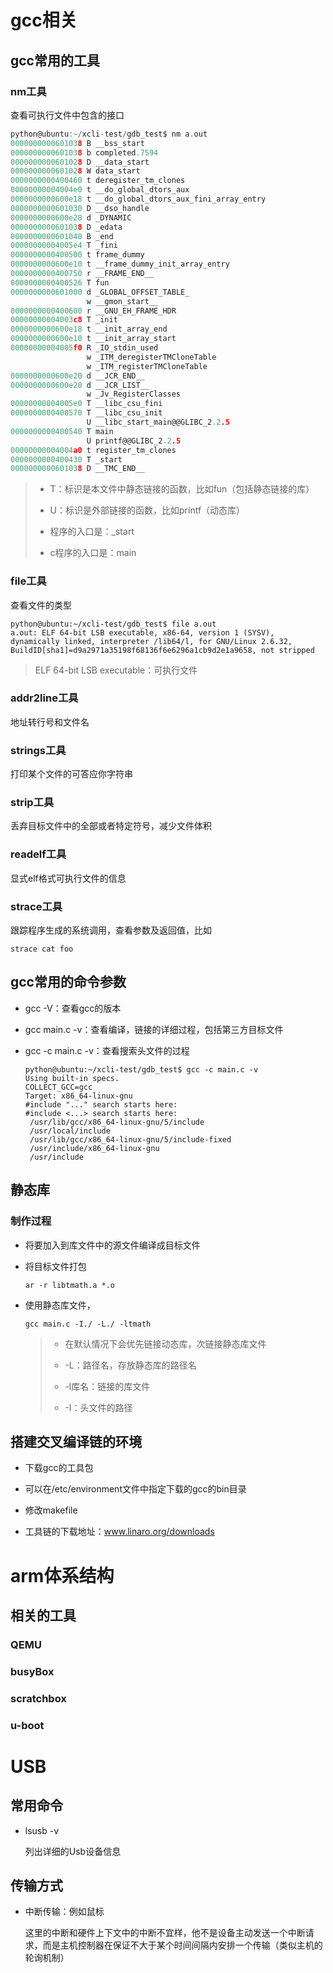 # gcc相关

## gcc常用的工具

### nm工具

查看可执行文件中包含的接口

```c
python@ubuntu:~/xcli-test/gdb_test$ nm a.out 
0000000000601038 B __bss_start
0000000000601038 b completed.7594
0000000000601028 D __data_start
0000000000601028 W data_start
0000000000400460 t deregister_tm_clones
00000000004004e0 t __do_global_dtors_aux
0000000000600e18 t __do_global_dtors_aux_fini_array_entry
0000000000601030 D __dso_handle
0000000000600e28 d _DYNAMIC
0000000000601038 D _edata
0000000000601040 B _end
00000000004005e4 T _fini
0000000000400500 t frame_dummy
0000000000600e10 t __frame_dummy_init_array_entry
0000000000400750 r __FRAME_END__
0000000000400526 T fun
0000000000601000 d _GLOBAL_OFFSET_TABLE_
                 w __gmon_start__
0000000000400600 r __GNU_EH_FRAME_HDR
00000000004003c8 T _init
0000000000600e18 t __init_array_end
0000000000600e10 t __init_array_start
00000000004005f0 R _IO_stdin_used
                 w _ITM_deregisterTMCloneTable
                 w _ITM_registerTMCloneTable
0000000000600e20 d __JCR_END__
0000000000600e20 d __JCR_LIST__
                 w _Jv_RegisterClasses
00000000004005e0 T __libc_csu_fini
0000000000400570 T __libc_csu_init
                 U __libc_start_main@@GLIBC_2.2.5
0000000000400540 T main
                 U printf@@GLIBC_2.2.5
00000000004004a0 t register_tm_clones
0000000000400430 T _start
0000000000601038 D __TMC_END__

```

> - T：标识是本文件中静态链接的函数，比如fun（包括静态链接的库）
>
>
> - U：标识是外部链接的函数，比如printf（动态库）
>
>
> - 程序的入口是：_start
>
>
> - c程序的入口是：main

### file工具

查看文件的类型

```
python@ubuntu:~/xcli-test/gdb_test$ file a.out 
a.out: ELF 64-bit LSB executable, x86-64, version 1 (SYSV), dynamically linked, interpreter /lib64/l, for GNU/Linux 2.6.32, BuildID[sha1]=d9a2971a35198f68136f6e6296a1cb9d2e1a9658, not stripped

```

> ELF 64-bit LSB executable：可执行文件

### addr2line工具

地址转行号和文件名

### strings工具

打印某个文件的可答应你字符串

### strip工具

丢弃目标文件中的全部或者特定符号，减少文件体积

### readelf工具

显式elf格式可执行文件的信息

### strace工具

跟踪程序生成的系统调用，查看参数及返回值，比如

```shell
strace cat foo
```



## gcc常用的命令参数

- gcc -V：查看gcc的版本

- gcc main.c -v：查看编译，链接的详细过程，包括第三方目标文件

- gcc -c main.c -v：查看搜索头文件的过程

  ```
  python@ubuntu:~/xcli-test/gdb_test$ gcc -c main.c -v
  Using built-in specs.
  COLLECT_GCC=gcc
  Target: x86_64-linux-gnu
  #include "..." search starts here:
  #include <...> search starts here:
   /usr/lib/gcc/x86_64-linux-gnu/5/include
   /usr/local/include
   /usr/lib/gcc/x86_64-linux-gnu/5/include-fixed
   /usr/include/x86_64-linux-gnu
   /usr/include
  
  ```

## 静态库

### 制作过程

- 将要加入到库文件中的源文件编译成目标文件

- 将目标文件打包

  ```
  ar -r libtmath.a *.o
  ```

- 使用静态库文件，

  ```
  gcc main.c -I./ -L./ -ltmath
  ```

  > - 在默认情况下会优先链接动态库，次链接静态库文件
  >
  > - -L：路径名，存放静态库的路径名
  >
  > - -l库名：链接的库文件
  > - -I：头文件的路径


## 搭建交叉编译链的环境

- 下载gcc的工具包
- 可以在/etc/environment文件中指定下载的gcc的bin目录
- 修改makefile

- 工具链的下载地址：www.linaro.org/downloads

# arm体系结构

## 相关的工具

### QEMU

### busyBox

### scratchbox

### u-boot

# USB

## 常用命令

- lsusb -v

  列出详细的Usb设备信息

## 传输方式

- 中断传输：例如鼠标

  这里的中断和硬件上下文中的中断不宜样，他不是设备主动发送一个中断请求，而是主机控制器在保证不大于某个时间间隔内安排一个传输（类似主机的轮询机制）







